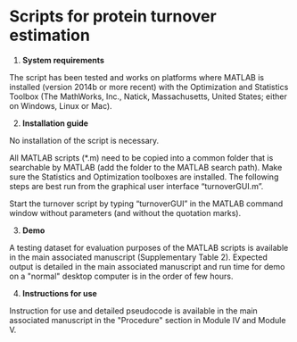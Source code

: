 # Scripts for protein turnover estimation

1. **System requirements**

The script has been tested and works on platforms where MATLAB is installed (version 2014b or more recent) with the Optimization and Statistics Toolbox (The MathWorks, Inc., Natick, Massachusetts, United States; either on Windows, Linux or Mac).

2. **Installation guide**

No installation of the script is necessary.

All MATLAB scripts (*.m) need to be copied into a common folder that is searchable by MATLAB (add the folder to the MATLAB search path). Make sure the Statistics and Optimization toolboxes are installed. The following steps are best run from the graphical user interface “turnoverGUI.m”.

Start the turnover script by typing “turnoverGUI” in the MATLAB command window without parameters (and without the quotation marks).

3. **Demo**

A testing dataset for evaluation purposes of the MATLAB scripts is available in the main associated manuscript (Supplementary Table 2). Expected output is detailed in the main associated manuscript and run time for demo on a "normal" desktop computer is in the order of few hours.

4. **Instructions for use**

Instruction for use and detailed pseudocode is available in the main associated manuscript in the "Procedure" section in Module IV and Module V.
